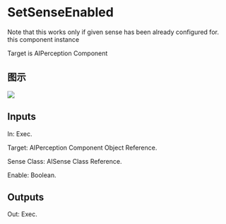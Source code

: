 # SetSenseEnabled

Note that this works only if given sense has been already configured for. this component instance

Target is AIPerception Component

## 图示

![]($-20221218-17482657.png)

## Inputs

In: Exec.

Target: AIPerception Component Object Reference.

Sense Class: AISense Class Reference.

Enable: Boolean.  

## Outputs

Out: Exec.

